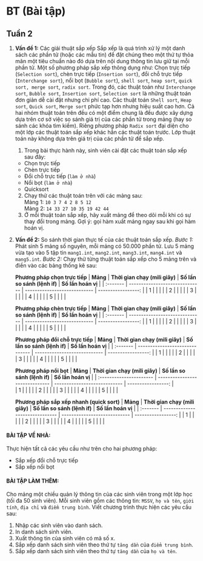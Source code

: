 # BT (Bài tập)

## Tuần 2

1. **Vấn đề 1:** Các giải thuật sắp xếp
Sắp xếp là quá trình xử lý một danh sách các phần tử (hoặc các mẫu tin) để đặt chúng theo một thứ tự thỏa mãn một tiêu chuẩn nào đó dựa trên nội dung
thông tin lưu giữ tại mỗi phần tử.
Một số phương pháp sắp xếp thông dụng như: Chọn trực tiếp (`Selection sort`), chèn trực tiếp (`Insertion sort`), đổi chỗ trực tiếp (`Interchange sort`), nổi bọt (`Bubble sort`), `shell sort`, `heap sort`, `quick sort, merge sort`, `radix sort`.
Trong đó, các thuật toán như `Interchange sort`, `Bubble sort`, `Insertion sort`, `Selection sort` là những thuật toán đơn giản dễ cài đặt nhưng chi phí cao. Các thuật toán `Shell sort`, `Heap sort`, `Quick sort`, `Merge sort` phức tạp hơn nhưng hiệu suất cao hơn. Cả hai nhóm thuật toán trên đều có một điểm chung là đều được xây dựng dựa trên cơ sở việc so sánh giá trị của các phần tử trong mảng (hay so sánh các khóa tìm kiếm). Riêng phương pháp `Radix sort` đại diện cho một lớp các thuật toán sắp xếp khác hẳn các thuật toán trước. Lớp thuật toán này không dựa trên giá trị của các phần tử để sắp xếp.

   1. Trong bài thực hành này, sinh viên cài đặt các thuật toán sắp xếp sau
đây:
   - Chọn trực tiếp
   - Chèn trực tiếp
   - Đổi chỗ trực tiếp (`làm ở nhà`)
   - Nổi bọt (`làm ở nhà`)
   - Quicksort
  
   2. Chạy thử các thuật toán trên với các mảng sau:  
    Mảng 1: `10 3 7 4 2 8 5 12`  
    Mảng 2: `14 33 27 10 35 19 42 44`
   3. Ở mỗi thuật toán sắp xếp, hãy xuất mảng để theo dõi mỗi khi có sự thay
đổi trong mảng. Gợi ý: gọi hàm xuất mảng ngay sau khi gọi hàm hoán
vị.

2. **Vấn đề 2:** So sánh thời gian thực tế của các thuật toán sắp xếp.
    *Bước 1:* Phát sinh 5 mảng số nguyên, mỗi mảng có 50.000 phần tử. Lưu 5 mảng vừa tạo vào 5 tập tin `mang1.int`, `mang2.int`, `mang3.int`, `mang4.int` và `mang5.int`.
    *Bước 2:* Chạy thử từng thuật toán sắp xếp cho 5 mảng trên và điền vào các bảng thống kê sau: 

    **Phương pháp chọn trực tiếp**
    | **Mảng** | **Thời gian chạy (mili giây)** | **Số lần so sánh (lệnh if)** | **Số lần hoán vị** |
    | :------- | ------------------------------ | ---------------------------- | -----------------: |
    | 1        |                                |                              |                    |
    | 2        |                                |                              |                    |
    | 3        |                                |                              |                    |
    | 4        |                                |                              |                    |
    | 5        |                                |                              |                    |

    **Phương pháp chèn trực tiếp**
    | **Mảng** | **Thời gian chạy (mili giây)** | **Số lần so sánh (lệnh if)** | **Số lần hoán vị** |
    | :------- | ------------------------------ | ---------------------------- | -----------------: |
    | 1        |                                |                              |                    |
    | 2        |                                |                              |                    |
    | 3        |                                |                              |                    |
    | 4        |                                |                              |                    |
    | 5        |                                |                              |                    |

    **Phương pháp đổi chỗ trực tiếp**
    | **Mảng** | **Thời gian chạy (mili giây)** | **Số lần so sánh (lệnh if)** | **Số lần hoán vị** |
    | :------- | ------------------------------ | ---------------------------- | -----------------: |
    | 1        |                                |                              |                    |
    | 2        |                                |                              |                    |
    | 3        |                                |                              |                    |
    | 4        |                                |                              |                    |
    | 5        |                                |                              |                    |

    **Phương pháp nổi bọt**
    | **Mảng**                | **Thời gian chạy (mili giây)** | **Số lần so sánh (lệnh if)** | **Số lần hoán vị** |
    | :---------------------- | ------------------------------ | ---------------------------- | -----------------: |  
    | 1                       |                                |                              |                    |
    | 2                       |                                |                              |                    |
    | 3                       |                                |                              |                    |
    | 4                       |                                |                              |                    |
    | 5                       |                                |                              |                    |

    **Phương pháp  sắp xếp nhanh (quick sort)**
    | **Mảng** | **Thời gian chạy (mili giây)** | **Số lần so sánh (lệnh if)** | **Số lần hoán vị** |
    | :------- | ------------------------------ | ---------------------------- | -----------------: |
    | 1        |                                |                              |                    |
    | 2        |                                |                              |                    |
    | 3        |                                |                              |                    |
    | 4        |                                |                              |                    |
    | 5        |                                |                              |                    |

#### BÀI TẬP VỀ NHÀ:
Thực hiện tất cả các yêu cầu như trên cho hai phương pháp:
- Sắp xếp đổi chỗ trực tiếp
- Sắp xếp nổi bọt

#### BÀI TẬP LÀM THÊM:
Cho mảng một chiều quản lý thông tin của các sinh viên trong một lớp học
(tối đa 50 sinh viên). Mỗi sinh viên gồm các thông tin: `MSSV`, `họ và tên`,
`giới tính`, `địa chỉ` và `điểm trung bình`. Viết chương trình thực hiện các yêu
cầu sau:
1. Nhập các sinh viên vào danh sách.
2. In danh sách sinh viên.
3. Xuất thông tin của sinh viên có mã số x.
4. Sắp xếp danh sách sinh viên theo thứ tự `tăng dần` của `điểm trung bình`.
5. Sắp xếp danh sách sinh viên theo thứ tự `tăng dần` của `họ và tên`.
